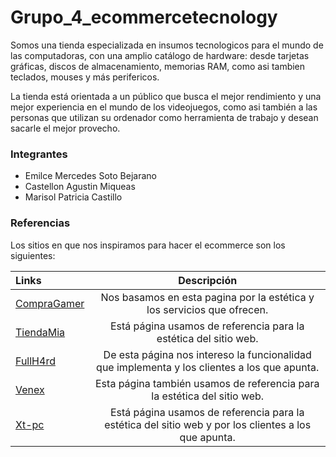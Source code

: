 #  Grupo_4_ecommercetecnology

<p>
Somos una tienda especializada en insumos tecnologicos para el mundo de las computadoras, con una amplio catálogo de hardware: desde tarjetas gráficas, discos de almacenamiento, memorias RAM, como asi tambien teclados, mouses y más perifericos.
</p>

<p>
La tienda está orientada a un público que busca el mejor rendimiento y una mejor experiencia en el mundo de los videojuegos, como asi también a las personas que utilizan su ordenador como herramienta de trabajo y desean sacarle el mejor provecho.
</p>

### Integrantes
- Emilce Mercedes Soto Bejarano
- Castellon Agustin Miqueas
- Marisol Patricia Castillo

### Referencias

<p>
Los sitios en que nos inspiramos para hacer el ecommerce son los siguientes:
</p>

| Links      | Descripción  |
| :---        |    :----:   |
| [CompraGamer](https://compragamer.com/)      | Nos basamos en esta pagina por la estética y los servicios que ofrecen. |
| [TiendaMia](https://tiendamia.com/ar/)   | Está página usamos de referencia para la estética del sitio web. |
| [FullH4rd](https://www.fullh4rd.com.ar/)   | De esta página nos intereso la funcionalidad que implementa y los clientes a los que apunta. |
| [Venex](https://www.venex.com.ar/)   | Esta página también usamos de referencia para la estética del sitio web. |
| [Xt-pc](https://www.xt-pc.com.ar/)   | Está página usamos de referencia para la estética del sitio web y por los clientes a los que apunta. |

